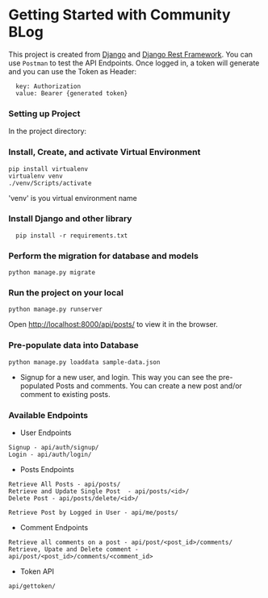 # Getting Started with Community BLog

This project is created from [Django](https://www.djangoproject.com/) and [Django Rest Framework](https://www.django-rest-framework.org/). You can use `Postman` to test the API Endpoints. Once logged in, a token will generate and you can use the Token as Header:
```
  key: Authorization
  value: Bearer {generated token}
```

### Setting up Project

In the project directory:

### Install, Create, and activate Virtual Environment
 ```
 pip install virtualenv
 virtualenv venv
 ./venv/Scripts/activate
 ```
 'venv' is you virtual environment name


### Install Django and other library
```
  pip install -r requirements.txt
```

### Perform the migration for database and models
```
python manage.py migrate
```

### Run the project on your local
```
python manage.py runserver
```
Open [http://localhost:8000/api/posts/](http://localhost:8000/api/posts/) to view it in the browser.

### Pre-populate data into Database
```
python manage.py loaddata sample-data.json
```
* Signup for a new user, and login. This way you can see the pre-populated Posts and comments. You can create a new post and/or comment to existing posts.


### Available  Endpoints
* User Endpoints
```
Signup - api/auth/signup/
Login - api/auth/login/
```

* Posts Endpoints
```
Retrieve All Posts - api/posts/
Retrieve and Update Single Post  - api/posts/<id>/
Delete Post - api/posts/delete/<id>/

Retrieve Post by Logged in User - api/me/posts/
```

* Comment Endpoints
```
Retrieve all comments on a post - api/post/<post_id>/comments/
Retrieve, Upate and Delete comment - api/post/<post_id>/comments/<comment_id>
```

* Token API
```
api/gettoken/
```
